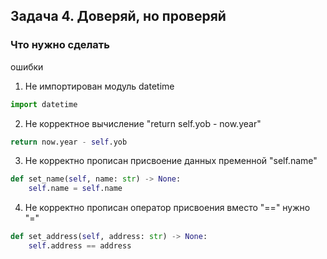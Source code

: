 ## Задача 4. Доверяй, но проверяй
### Что нужно сделать


ошибки 
1. Не импортирован модуль datetime
```python
import datetime
```

2. Не корректное вычисление "return self.yob - now.year"
```python
return now.year - self.yob
```

3. Не корректно прописан присвоение данных пременной "self.name"
```python
def set_name(self, name: str) -> None:
    self.name = self.name
```

4. Не корректно прописан оператор присвоения вместо "==" нужно "="
```python
def set_address(self, address: str) -> None:
    self.address == address
```
